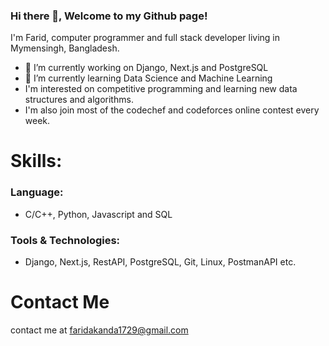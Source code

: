 ### Hi there 👋, Welcome to my Github page!
I'm Farid, computer programmer and full stack developer living in Mymensingh, Bangladesh.


- 🔭 I’m currently working on Django, Next.js and PostgreSQL
- 🌱 I’m currently learning Data Science and Machine Learning
- I'm interested on competitive programming and learning new data structures and algorithms.
- I'm also join most of the codechef and codeforces online contest every week.

# Skills:
### Language: 
- C/C++, Python, Javascript and SQL
### Tools & Technologies:
- Django, Next.js, RestAPI, PostgreSQL, Git, Linux, PostmanAPI etc.



# Contact Me
contact me at faridakanda1729@gmail.com




